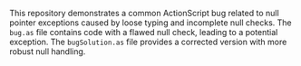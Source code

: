 This repository demonstrates a common ActionScript bug related to null pointer exceptions caused by loose typing and incomplete null checks. The `bug.as` file contains code with a flawed null check, leading to a potential exception. The `bugSolution.as` file provides a corrected version with more robust null handling.